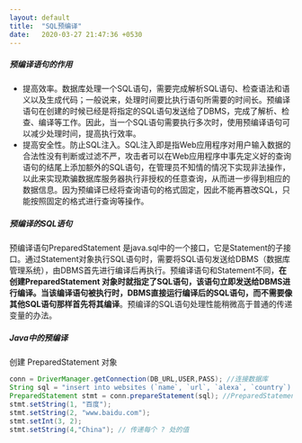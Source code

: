 ```yaml
---
layout: default
title:  "SQL预编译"
date:   2020-03-27 21:47:36 +0530
---
```

##### 预编译语句的作用

* 提高效率。数据库处理一个SQL语句，需要完成解析SQL语句、检查语法和语义以及生成代码；一般说来，处理时间要比执行语句所需要的时间长。预编译语句在创建的时候已经是将指定的SQL语句发送给了DBMS，完成了解析、检查、编译等工作。因此，当一个SQL语句需要执行多次时，使用预编译语句可以减少处理时间，提高执行效率。
* 提高安全性。防止SQL注入。SQL注入即是指Web应用程序对用户输入数据的合法性没有判断或过滤不严，攻击者可以在Web应用程序中事先定义好的查询语句的结尾上添加额外的SQL语句，在管理员不知情的情况下实现非法操作，以此来实现欺骗数据库服务器执行非授权的任意查询，从而进一步得到相应的数据信息。因为预编译已经将查询语句的格式固定，因此不能再篡改SQL，只能按照固定的格式进行查询等操作。

##### 预编译的SQL语句

预编译语句PreparedStatement 是java.sql中的一个接口，它是Statement的子接口。通过Statement对象执行SQL语句时，需要将SQL语句发送给DBMS（数据库管理系统），由DBMS首先进行编译后再执行。预编译语句和Statement不同，**在创建PreparedStatement 对象时就指定了SQL语句，该语句立即发送给DBMS进行编译。当该编译语句被执行时，DBMS直接运行编译后的SQL语句，而不需要像其他SQL语句那样首先将其编译**。预编译的SQL语句处理性能稍微高于普通的传递变量的办法。

##### Java中的预编译

创建 PreparedStatement 对象

``` java
conn = DriverManager.getConnection(DB_URL,USER,PASS); //连接数据库
String sql = "insert into websites (`name`, `url`, `alexa`, `country`) values (?,?,?,?)"; //创建一条含有参数的SQL语句，包含四个占位符
PreparedStatement stmt = conn.prepareStatement(sql); //PreparedStatement对象stmt包含语句sql，它已发送给DBMS，并为执行作好了准备。
stmt.setString(1, "百度");
stmt.setString(2, "www.baidu.com");
stmt.setInt(3, 2);
stmt.setString(4,"China"); // 传递每个 ? 处的值
```



[SQL语句预编译]: https://blog.csdn.net/Firefly_zh/article/details/86218897